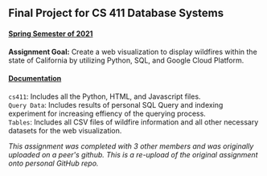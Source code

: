 ## Final Project for CS 411 Database Systems
#### <ins> Spring Semester of 2021 </ins>

**Assignment Goal:** Create a web visualization to display wildfires within the state of California by utilizing Python, SQL, and Google Cloud Platform.

#### <ins> Documentation </ins>
`cs411`: Includes all the Python, HTML, and Javascript files. <br>
`Query Data`: Includes results of personal SQL Query and indexing experiment for increasing effiency of the querying process. <br>
`Tables`: Includes all CSV files of wildfire information and all other necessary datasets for the web visualization.

*This assignment was completed with 3 other members and was originally uploaded on a peer's github. This is a re-upload of the original assignment onto personal GitHub repo.*
